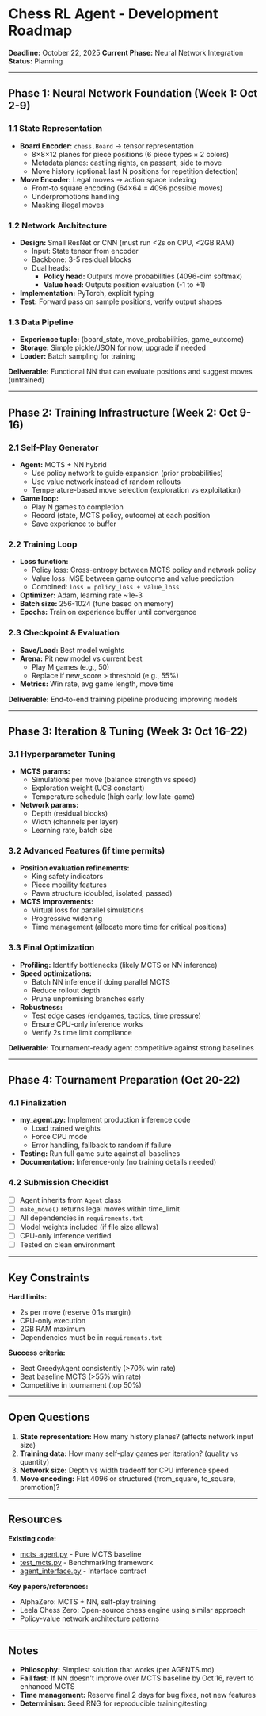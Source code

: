 # Chess RL Agent - Development Roadmap

**Deadline:** October 22, 2025
**Current Phase:** Neural Network Integration
**Status:** Planning

---

## Phase 1: Neural Network Foundation (Week 1: Oct 2-9)

### 1.1 State Representation
- **Board Encoder:** `chess.Board` → tensor representation
  - 8×8×12 planes for piece positions (6 piece types × 2 colors)
  - Metadata planes: castling rights, en passant, side to move
  - Move history (optional: last N positions for repetition detection)
- **Move Encoder:** Legal moves → action space indexing
  - From-to square encoding (64×64 = 4096 possible moves)
  - Underpromotions handling
  - Masking illegal moves

### 1.2 Network Architecture
- **Design:** Small ResNet or CNN (must run <2s on CPU, <2GB RAM)
  - Input: State tensor from encoder
  - Backbone: 3-5 residual blocks
  - Dual heads:
    - **Policy head:** Outputs move probabilities (4096-dim softmax)
    - **Value head:** Outputs position evaluation (-1 to +1)
- **Implementation:** PyTorch, explicit typing
- **Test:** Forward pass on sample positions, verify output shapes

### 1.3 Data Pipeline
- **Experience tuple:** (board_state, move_probabilities, game_outcome)
- **Storage:** Simple pickle/JSON for now, upgrade if needed
- **Loader:** Batch sampling for training

**Deliverable:** Functional NN that can evaluate positions and suggest moves (untrained)

---

## Phase 2: Training Infrastructure (Week 2: Oct 9-16)

### 2.1 Self-Play Generator
- **Agent:** MCTS + NN hybrid
  - Use policy network to guide expansion (prior probabilities)
  - Use value network instead of random rollouts
  - Temperature-based move selection (exploration vs exploitation)
- **Game loop:**
  - Play N games to completion
  - Record (state, MCTS policy, outcome) at each position
  - Save experience to buffer

### 2.2 Training Loop
- **Loss function:**
  - Policy loss: Cross-entropy between MCTS policy and network policy
  - Value loss: MSE between game outcome and value prediction
  - Combined: `loss = policy_loss + value_loss`
- **Optimizer:** Adam, learning rate ~1e-3
- **Batch size:** 256-1024 (tune based on memory)
- **Epochs:** Train on experience buffer until convergence

### 2.3 Checkpoint & Evaluation
- **Save/Load:** Best model weights
- **Arena:** Pit new model vs current best
  - Play M games (e.g., 50)
  - Replace if new_score > threshold (e.g., 55%)
- **Metrics:** Win rate, avg game length, move time

**Deliverable:** End-to-end training pipeline producing improving models

---

## Phase 3: Iteration & Tuning (Week 3: Oct 16-22)

### 3.1 Hyperparameter Tuning
- **MCTS params:**
  - Simulations per move (balance strength vs speed)
  - Exploration weight (UCB constant)
  - Temperature schedule (high early, low late-game)
- **Network params:**
  - Depth (residual blocks)
  - Width (channels per layer)
  - Learning rate, batch size

### 3.2 Advanced Features (if time permits)
- **Position evaluation refinements:**
  - King safety indicators
  - Piece mobility features
  - Pawn structure (doubled, isolated, passed)
- **MCTS improvements:**
  - Virtual loss for parallel simulations
  - Progressive widening
  - Time management (allocate more time for critical positions)

### 3.3 Final Optimization
- **Profiling:** Identify bottlenecks (likely MCTS or NN inference)
- **Speed optimizations:**
  - Batch NN inference if doing parallel MCTS
  - Reduce rollout depth
  - Prune unpromising branches early
- **Robustness:**
  - Test edge cases (endgames, tactics, time pressure)
  - Ensure CPU-only inference works
  - Verify 2s time limit compliance

**Deliverable:** Tournament-ready agent competitive against strong baselines

---

## Phase 4: Tournament Preparation (Oct 20-22)

### 4.1 Finalization
- **my_agent.py:** Implement production inference code
  - Load trained weights
  - Force CPU mode
  - Error handling, fallback to random if failure
- **Testing:** Run full game suite against all baselines
- **Documentation:** Inference-only (no training details needed)

### 4.2 Submission Checklist
- [ ] Agent inherits from `Agent` class
- [ ] `make_move()` returns legal moves within time_limit
- [ ] All dependencies in `requirements.txt`
- [ ] Model weights included (if file size allows)
- [ ] CPU-only inference verified
- [ ] Tested on clean environment

---

## Key Constraints

**Hard limits:**
- 2s per move (reserve 0.1s margin)
- CPU-only execution
- 2GB RAM maximum
- Dependencies must be in `requirements.txt`

**Success criteria:**
- Beat GreedyAgent consistently (>70% win rate)
- Beat baseline MCTS (>55% win rate)
- Competitive in tournament (top 50%)

---

## Open Questions

1. **State representation:** How many history planes? (affects network input size)
2. **Training data:** How many self-play games per iteration? (quality vs quantity)
3. **Network size:** Depth vs width tradeoff for CPU inference speed
4. **Move encoding:** Flat 4096 or structured (from_square, to_square, promotion)?

---

## Resources

**Existing code:**
- [mcts_agent.py](../mcts_agent.py) - Pure MCTS baseline
- [test_mcts.py](../test_mcts.py) - Benchmarking framework
- [agent_interface.py](../agent_interface.py) - Interface contract

**Key papers/references:**
- AlphaZero: MCTS + NN, self-play training
- Leela Chess Zero: Open-source chess engine using similar approach
- Policy-value network architecture patterns

---

## Notes

- **Philosophy:** Simplest solution that works (per AGENTS.md)
- **Fail fast:** If NN doesn't improve over MCTS baseline by Oct 16, revert to enhanced MCTS
- **Time management:** Reserve final 2 days for bug fixes, not new features
- **Determinism:** Seed RNG for reproducible training/testing
